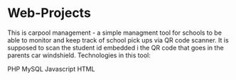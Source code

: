 # Web-Projects

This is carpool management - a simple managment tool for schools to be able to monitor and keep track of school pick ups via QR code scanner.
It is supposed to scan the student id embedded i the QR code that goes in the parents car windshield.
Technologies in this tool:

PHP
MySQL
Javascript
HTML

